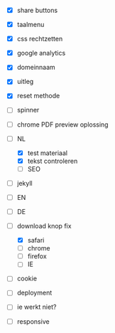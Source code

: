 - [x] share buttons
- [x] taalmenu
- [x] css rechtzetten
- [x] google analytics
- [x] domeinnaam
- [x] uitleg
- [x] reset methode
- [ ] spinner
- [ ] chrome PDF preview oplossing

- [ ] NL
  - [x] test materiaal
  - [x] tekst controleren
  - [ ] SEO

- [ ] jekyll

- [ ] EN
- [ ] DE

- [ ] download knop fix
  - [x] safari
  - [ ] chrome
  - [ ] firefox
  - [ ] IE

- [ ] cookie

- [ ] deployment
- [ ] ie werkt niet?
- [ ] responsive

